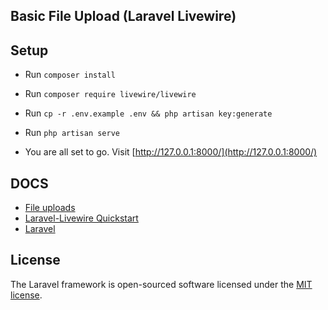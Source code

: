 
## Basic File Upload (Laravel Livewire)

## Setup

- Run ``composer install``
- Run ``composer require livewire/livewire``
- Run ``cp -r .env.example .env && php artisan key:generate``
- Run ``php artisan serve``

- You are all set to go. Visit [http://127.0.0.1:8000/](http://127.0.0.1:8000/)


## DOCS
 - [File uploads](https://laravel-livewire.com/docs/file-uploads)
 - [Laravel-Livewire Quickstart](https://laravel-livewire.com/docs/quickstart)
 - [Laravel](https://laravel.com/)


## License

The Laravel framework is open-sourced software licensed under the [MIT license](https://opensource.org/licenses/MIT).
